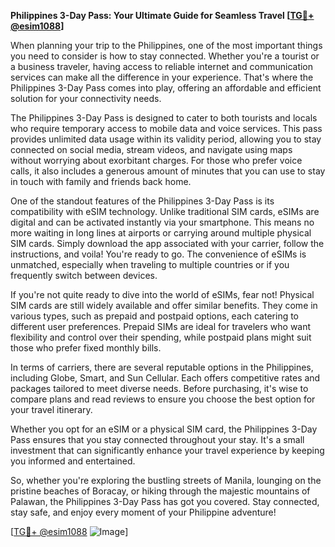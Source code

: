 **Philippines 3-Day Pass: Your Ultimate Guide for Seamless Travel [[TG💪+ @esim1088](https://t.me/s/esim1088)]**

When planning your trip to the Philippines, one of the most important things you need to consider is how to stay connected. Whether you're a tourist or a business traveler, having access to reliable internet and communication services can make all the difference in your experience. That's where the Philippines 3-Day Pass comes into play, offering an affordable and efficient solution for your connectivity needs.

The Philippines 3-Day Pass is designed to cater to both tourists and locals who require temporary access to mobile data and voice services. This pass provides unlimited data usage within its validity period, allowing you to stay connected on social media, stream videos, and navigate using maps without worrying about exorbitant charges. For those who prefer voice calls, it also includes a generous amount of minutes that you can use to stay in touch with family and friends back home.

One of the standout features of the Philippines 3-Day Pass is its compatibility with eSIM technology. Unlike traditional SIM cards, eSIMs are digital and can be activated instantly via your smartphone. This means no more waiting in long lines at airports or carrying around multiple physical SIM cards. Simply download the app associated with your carrier, follow the instructions, and voila! You're ready to go. The convenience of eSIMs is unmatched, especially when traveling to multiple countries or if you frequently switch between devices.

If you're not quite ready to dive into the world of eSIMs, fear not! Physical SIM cards are still widely available and offer similar benefits. They come in various types, such as prepaid and postpaid options, each catering to different user preferences. Prepaid SIMs are ideal for travelers who want flexibility and control over their spending, while postpaid plans might suit those who prefer fixed monthly bills.

In terms of carriers, there are several reputable options in the Philippines, including Globe, Smart, and Sun Cellular. Each offers competitive rates and packages tailored to meet diverse needs. Before purchasing, it's wise to compare plans and read reviews to ensure you choose the best option for your travel itinerary.

Whether you opt for an eSIM or a physical SIM card, the Philippines 3-Day Pass ensures that you stay connected throughout your stay. It's a small investment that can significantly enhance your travel experience by keeping you informed and entertained.

So, whether you're exploring the bustling streets of Manila, lounging on the pristine beaches of Boracay, or hiking through the majestic mountains of Palawan, the Philippines 3-Day Pass has got you covered. Stay connected, stay safe, and enjoy every moment of your Philippine adventure!

[[TG💪+ @esim1088](https://t.me/s/esim1088) ![Image](https://i.postimg.cc/Y0z9fWf4/image.png)]